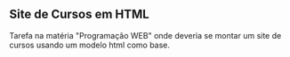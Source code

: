 <h2>Site de Cursos em HTML</h2>
<p>Tarefa na matéria "Programação WEB" onde deveria se montar um site de cursos usando um modelo html como base.</p>